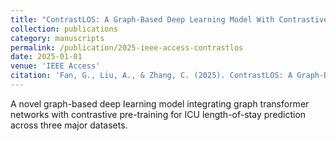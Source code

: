 ```yaml
---
title: "ContrastLOS: A Graph-Based Deep Learning Model With Contrastive Pre-Training for Improved ICU Length-of-Stay Prediction"
collection: publications
category: manuscripts
permalink: /publication/2025-ieee-access-contrastlos
date: 2025-01-01
venue: 'IEEE Access'
citation: 'Fan, G., Liu, A., & Zhang, C. (2025). ContrastLOS: A Graph-Based Deep Learning Model With Contrastive Pre-Training for Improved ICU Length-of-Stay Prediction. <i>IEEE Access</i>.'
---
```


A novel graph-based deep learning model integrating graph transformer networks with contrastive pre-training for ICU length-of-stay prediction across three major datasets.

